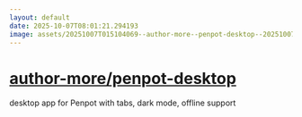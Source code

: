 ```yaml
---
layout: default
date: 2025-10-07T08:01:21.294193
image: assets/20251007T015104069--author-more--penpot-desktop--20251007T023953433--cropped.png
---
```


# [author-more/penpot-desktop](https://github.com/author-more/penpot-desktop)

desktop app for Penpot with tabs, dark mode, offline support

